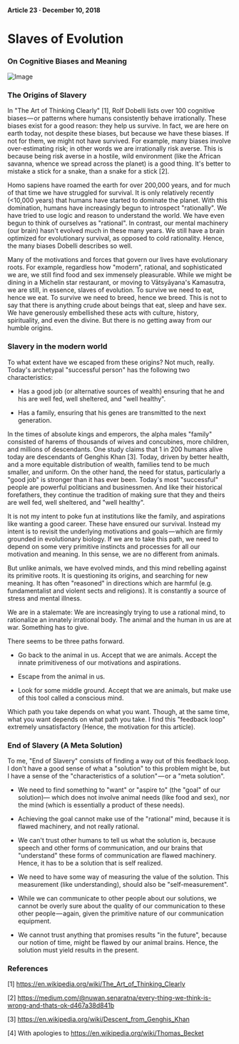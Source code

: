 #### Article 23 · December 10, 2018

# Slaves of Evolution

### On Cognitive Biases and Meaning

![Image](https://cdn-images-1.medium.com/max/800/0*H14pRVTRKYNjL5ZE.jpg)

### The Origins of Slavery

In "The Art of Thinking Clearly" [1], Rolf Dobelli lists over 100 cognitive biases — or patterns where humans consistently behave irrationally. These biases exist for a good reason: they help us survive. In fact, we are here on earth today, not despite these biases, but because we have these biases. If not for them, we might not have survived. For example, many biases involve over-estimating risk; in other words we are irrationally risk averse. This is because being risk averse in a hostile, wild environment (like the African savanna, whence we spread across the planet) is a good thing. It's better to mistake a stick for a snake, than a snake for a stick [2].

Homo sapiens have roamed the earth for over 200,000 years, and for much of that time we have struggled for survival. It is only relatively recently (<10,000 years) that humans have started to dominate the planet. With this domination, humans have increasingly begun to introspect "rationally". We have tried to use logic and reason to understand the world. We have even begun to think of ourselves as "rational". In contrast, our mental machinery (our brain) hasn't evolved much in these many years. We still have a brain optimized for evolutionary survival, as opposed to cold rationality. Hence, the many biases Dobelli describes so well.

Many of the motivations and forces that govern our lives have evolutionary roots. For example, regardless how "modern", rational, and sophisticated we are, we still find food and sex immensely pleasurable. While we might be dining in a Michelin star restaurant, or moving to Vātsyāyana's Kamasutra, we are still, in essence, slaves of evolution. To survive we need to eat, hence we eat. To survive we need to breed, hence we breed. This is not to say that there is anything crude about beings that eat, sleep and have sex. We have generously embellished these acts with culture, history, spirituality, and even the divine. But there is no getting away from our humble origins.

### Slavery in the modern world

To what extent have we escaped from these origins? Not much, really. Today's archetypal "successful person" has the following two characteristics:

* Has a good job (or alternative sources of wealth) ensuring that he and his are well fed, well sheltered, and "well healthy".

* Has a family, ensuring that his genes are transmitted to the next generation.

In the times of absolute kings and emperors, the alpha males "family" consisted of harems of thousands of wives and concubines, more children, and millions of descendants. One study claims that 1 in 200 humans alive today are descendants of Genghis Khan [3]. Today, driven by better health, and a more equitable distribution of wealth, families tend to be much smaller, and uniform. On the other hand, the need for status, particularly a "good job" is stronger than it has ever been. Today's most "successful" people are powerful politicians and businessmen. And like their historical forefathers, they continue the tradition of making sure that they and theirs are well fed, well sheltered, and "well healthy".

It is not my intent to poke fun at institutions like the family, and aspirations like wanting a good career. These have ensured our survival. Instead my intent is to revisit the underlying motivations and goals — which are firmly grounded in evolutionary biology. If we are to take this path, we need to depend on some very primitive instincts and processes for all our motivation and meaning. In this sense, we are no different from animals.

But unlike animals, we have evolved minds, and this mind rebelling against its primitive roots. It is questioning its origins, and searching for new meaning. It has often "reasoned" in directions which are harmful (e.g. fundamentalist and violent sects and religions). It is constantly a source of stress and mental illness.

We are in a stalemate: We are increasingly trying to use a rational mind, to rationalize an innately irrational body. The animal and the human in us are at war. Something has to give.

There seems to be three paths forward.

* Go back to the animal in us. Accept that we are animals. Accept the innate primitiveness of our motivations and aspirations.

* Escape from the animal in us.

* Look for some middle ground. Accept that we are animals, but make use of this tool called a conscious mind.

Which path you take depends on what you want. Though, at the same time, what you want depends on what path you take. I find this "feedback loop" extremely unsatisfactory (Hence, the motivation for this article).

### End of Slavery (A Meta Solution)

To me, "End of Slavery" consists of finding a way out of this feedback loop. I don't have a good sense of what a "solution" to this problem might be, but I have a sense of the "characteristics of a solution" — or a "meta solution".

* We need to find something to "want" or "aspire to" (the "goal" of our solution)— which does not involve animal needs (like food and sex), nor the mind (which is essentially a product of these needs).

* Achieving the goal cannot make use of the "rational" mind, because it is flawed machinery, and not really rational.

* We can't trust other humans to tell us what the solution is, because speech and other forms of communication, and our brains that "understand" these forms of communication are flawed machinery. Hence, it has to be a solution that is self realized.

* We need to have some way of measuring the value of the solution. This measurement (like understanding), should also be "self-measurement".

* While we can communicate to other people about our solutions, we cannot be overly sure about the quality of our communication to these other people — again, given the primitive nature of our communication equipment.

* We cannot trust anything that promises results "in the future", because our notion of time, might be flawed by our animal brains. Hence, the solution must yield results in the present.

### References

[1] https://en.wikipedia.org/wiki/The_Art_of_Thinking_Clearly

[2] https://medium.com/@nuwan.senaratna/every-thing-we-think-is-wrong-and-thats-ok-d467a38d841b

[3] https://en.wikipedia.org/wiki/Descent_from_Genghis_Khan

[4] With apologies to https://en.wikipedia.org/wiki/Thomas_Becket
